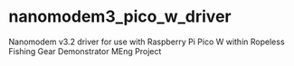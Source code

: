 # nanomodem3_pico_w_driver
Nanomodem v3.2 driver for use with Raspberry Pi Pico W within Ropeless Fishing Gear Demonstrator MEng Project
